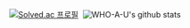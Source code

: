 [![Solved.ac
프로필](http://mazassumnida.wtf/api/v2/generate_badge?boj=degurii)](https://solved.ac/realhongik)&nbsp;&nbsp;![WHO-A-U's github stats](https://github-readme-stats.vercel.app/api?username=degurii&show_icons=true) 
<!--
**degurii/degurii** is a ✨ _special_ ✨ repository because its `README.md` (this file) appears on your GitHub profile.

Here are some ideas to get you started:

- 🔭 I’m currently working on ...
- 🌱 I’m currently learning ...
- 👯 I’m looking to collaborate on ...
- 🤔 I’m looking for help with ...
- 💬 Ask me about ...
- 📫 How to reach me: ...
- 😄 Pronouns: ...
- ⚡ Fun fact: ...
-->
